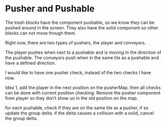 #  Pusher and Pushable

The trash blocks have the component pushable, so we know they can be pushed around in the screen. They also have the solid component so other blocks can not move though them. 

Right now, there are two types of pushers, the player and conveyors. 

The player pushes when next to a pushable and is moving in the direction of the pushable. 
The conveyors push when in the same tile as a pushable and have a defined direction. 

I would like to have one pusher check, instead of the two checks I have now. 

Idea 1, add the player in the next position on the pusherMap. then all checks can be done with current position checking. Remove the pusher component from player so they don’t show uo in the old position on the map.  

for each pushable, check if they are on the same tile as a pusher, if so update the group delta. 
if the delta causes a collision with a solid, cancel the group delta. 



